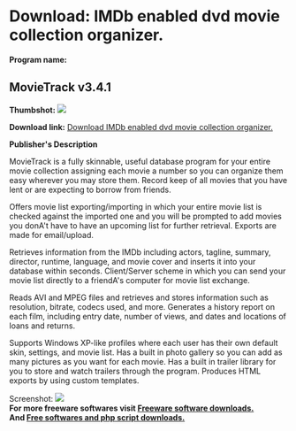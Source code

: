 # Download: IMDb enabled dvd movie collection organizer.

**Program name:**

## MovieTrack v3.4.1

  
**Thumbshot:** ![](http://www.freewarefiles.com/screenshot/movietrack_md.gif)   
  
**Download link:** [Download IMDb enabled dvd movie collection organizer.](http://freesoftwares.boysofts.com/MovieTrack-V_program_5486.html)  
  


**Publisher's Description**  
  


MovieTrack is a fully skinnable, useful database program for your entire movie collection assigning each movie a number so you can organize them easy wherever you may store them. Record keep of all movies that you have lent or are expecting to borrow from friends. 

Offers movie list exporting/importing in which your entire movie list is checked against the imported one and you will be prompted to add movies you donA't have to have an upcoming list for further retrieval. Exports are made for email/upload. 

Retrieves information from the IMDb including actors, tagline, summary, director, runtime, language, and movie cover and inserts it into your database within seconds. Client/Server scheme in which you can send your movie list directly to a friendA's computer for movie list exchange. 

Reads AVI and MPEG files and retrieves and stores information such as resolution, bitrate, codecs used, and more. Generates a history report on each film, including entry date, number of views, and dates and locations of loans and returns. 

Supports Windows XP-like profiles where each user has their own default skin, settings, and movie list. Has a built in photo gallery so you can add as many pictures as you want for each movie. Has a built in trailer library for you to store and watch trailers through the program. Produces HTML exports by using custom templates. 

  
  
Screenshot: ![](http://www.freewarefiles.com/screenshot/movietrack.gif)   
**For more freeware softwares visit [Freeware software downloads.](http://freesoftwares.boysofts.com/)**   
**And [Free softwares and php script downloads.](http://www.boysofts.com/)**
